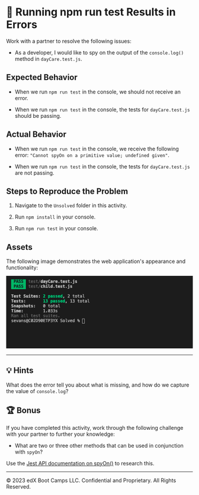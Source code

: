 # 🐛 Running npm run test Results in Errors

Work with a partner to resolve the following issues:

* As a developer, I would like to spy on the output of the `console.log()` method in `dayCare.test.js`.

## Expected Behavior

* When we run `npm run test` in the console, we should not receive an error.

* When we run `npm run test` in the console, the tests for `dayCare.test.js` should be passing.

## Actual Behavior

* When we run `npm run test` in the console, we receive the following error: `"Cannot spyOn on a primitive value; undefined given"`.

* When we run `npm run test` in the console, the tests for `dayCare.test.js` are not passing.

## Steps to Reproduce the Problem

1. Navigate to the `Unsolved` folder in this activity.

2. Run `npm install` in your console.

3. Run `npm run test` in your console.

## Assets

The following image demonstrates the web application's appearance and functionality:

![The console indicates that the test suites and tests have passed, with no messages or errors displayed.](./images/pass-test.png)

---

## 💡 Hints

What does the error tell you about what is missing, and how do we capture the value of `console.log`?

## 🏆 Bonus

If you have completed this activity, work through the following challenge with your partner to further your knowledge:

* What are two or three other methods that can be used in conjunction with `spyOn`?

Use the [Jest API documentation on spyOn()](https://jestjs.io/docs/en/jest-object#jestspyonobject-methodname) to research this.

---
© 2023 edX Boot Camps LLC. Confidential and Proprietary. All Rights Reserved.
